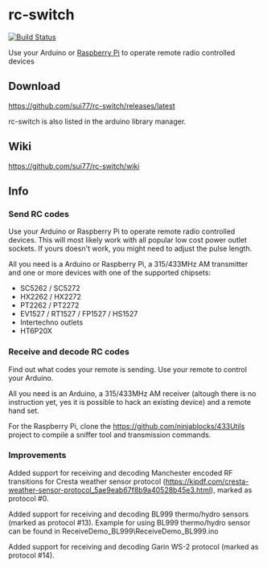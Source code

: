 # rc-switch
[![Build Status](https://travis-ci.org/sui77/rc-switch.svg?branch=master)](https://travis-ci.org/sui77/rc-switch)

Use your Arduino or [Raspberry Pi](https://github.com/r10r/rcswitch-pi) to operate remote radio controlled devices

## Download
https://github.com/sui77/rc-switch/releases/latest

rc-switch is also listed in the arduino library manager.

## Wiki
https://github.com/sui77/rc-switch/wiki

## Info
### Send RC codes

Use your Arduino or Raspberry Pi to operate remote radio controlled devices.
This will most likely work with all popular low cost power outlet sockets. If
yours doesn't work, you might need to adjust the pulse length.

All you need is a Arduino or Raspberry Pi, a 315/433MHz AM transmitter and one
or more devices with one of the supported chipsets:

 - SC5262 / SC5272
 - HX2262 / HX2272
 - PT2262 / PT2272
 - EV1527 / RT1527 / FP1527 / HS1527 
 - Intertechno outlets
 - HT6P20X

### Receive and decode RC codes

Find out what codes your remote is sending. Use your remote to control your
Arduino.

All you need is an Arduino, a 315/433MHz AM receiver (altough there is no
instruction yet, yes it is possible to hack an existing device) and a remote
hand set.

For the Raspberry Pi, clone the https://github.com/ninjablocks/433Utils project to
compile a sniffer tool and transmission commands.

### Improvements

Added support for receiving and decoding Manchester encoded RF transitions for Cresta weather 
sensor protocol (https://kipdf.com/cresta-weather-sensor-protocol_5ae9eab67f8b9a40528b45e3.html), 
marked as protocol #0.

Added support for receiving and decoding BL999 thermo/hydro sensors (marked as protocol #13).
Example for using BL999 thermo/hydro sensor can be found in ReceiveDemo_BL999\ReceiveDemo_BL999.ino

Added support for receiving and decoding Garin WS-2 protocol (marked as protocol #14).
